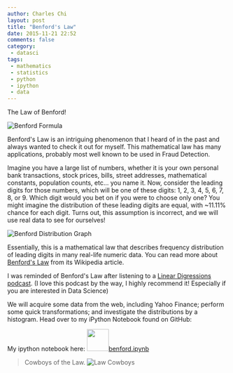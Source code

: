 ```yaml
---
author: Charles Chi
layout: post
title: "Benford's Law"
date: 2015-11-21 22:52
comments: false
category:
 - datasci
tags:
 - mathematics
 - statistics
 - python
 - ipython
 - data
---
```


The Law of Benford!

![Benford Formula](http://www.fraudriskanalysis.net/uploads/4/6/4/1/4641392/607573.png)

Benford's Law is an intriguing phenomenon that I heard of in the past and always wanted to check it out for myself. This mathematical law has many applications, probably most well known to be used in Fraud Detection.

Imagine you have a large list of numbers, whether it is your own personal bank transactions, stock prices, bills, street addresses, mathematical constants, population counts, etc... you name it. Now, consider the leading digits for those numbers, which will be one of these digits: 1, 2, 3, 4, 5, 6, 7, 8, or 9. Which digit would you bet on if you were to choose only one? You might imagine the distribution of these leading digits are equal, with ~11.11% chance for each digit. Turns out, this assumption is incorrect, and we will use real data to see for ourselves!

![Benford Distribution Graph](http://mathworld.wolfram.com/images/eps-gif/BenfordsLaw_800.gif)

Essentially, this is a mathematical law that describes frequency distribution of leading digits in many real-life numeric data. You can read more about [Benford's Law](https://en.wikipedia.org/wiki/Benford%27s_law) from its Wikipedia article.

I was reminded of Benford's Law after listening to a [Linear Digressions](https://www.udacity.com/podcasts/linear-digressions) [podcast](http://www.stitcher.com/podcast/linear-digressions/e/benfords-law-41309967). (I love this podcast by the way, I highly recommend it! Especially if you are interested in Data Science)

We will acquire some data from the web, including Yahoo Finance; perform some quick transformations; and investigate the distributions by a histogram. Head over to my iPython Notebook found on GitHub:

My ipython notebook here: <a href="http://nbviewer.ipython.org/github/cchi/benford/blob/master/benford.ipynb" target="_blank"><img src="https://avatars3.githubusercontent.com/u/7388996" style="width:50px;height:50px;">benford.ipynb</a>

> Cowboys of the Law.
![Law Cowboys](https://pixabay.com/static/uploads/photo/2015/10/22/21/01/cowboys-1001913_960_720.jpg)
